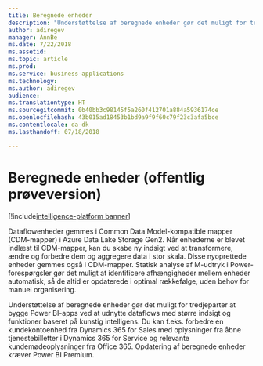 ```yaml
---
title: Beregnede enheder
description: "Understøttelse af beregnede enheder gør det muligt for tredjeparter at bygge Power BI-apps ved at udnytte dataflows med større indsigt og funktioner baseret på kunstig intelligens."
author: adiregev
manager: AnnBe
ms.date: 7/22/2018
ms.assetid: 
ms.topic: article
ms.prod: 
ms.service: business-applications
ms.technology: 
ms.author: adiregev
audience: 
ms.translationtype: HT
ms.sourcegitcommit: 0b40bb3c98145f5a260f412701a884a5936174ce
ms.openlocfilehash: 43b015ad18453b1bd9a9f9f60c79f23c3afa5bce
ms.contentlocale: da-dk
ms.lasthandoff: 07/18/2018

---
```

# <a name="computed-entities-public-preview"></a>Beregnede enheder (offentlig prøveversion)  

[!include[intelligence-platform banner](../../includes/intelligence-platform.md)]



Dataflowenheder gemmes i Common Data Model-kompatible mapper (CDM-mapper) i Azure Data Lake Storage Gen2. Når enhederne er blevet indlæst til CDM-mapper, kan du skabe ny indsigt ved at transformere, ændre og forbedre dem og aggregere data i stor skala. Disse nyoprettede enheder gemmes også i CDM-mapper. Statisk analyse af M-udtryk i Power-forespørgsler gør det muligt at identificere afhængigheder mellem enheder automatisk, så de altid er opdaterede i optimal rækkefølge, uden behov for manuel organisering. 

Understøttelse af beregnede enheder gør det muligt for tredjeparter at bygge Power BI-apps ved at udnytte dataflows med større indsigt og funktioner baseret på kunstig intelligens. Du kan f.eks. forbedre en kundekontoenhed fra Dynamics 365 for Sales med oplysninger fra åbne tjenestebilletter i Dynamics 365 for Service og relevante kundemødeoplysninger fra Office 365.
Opdatering af beregnede enheder kræver Power BI Premium. 

